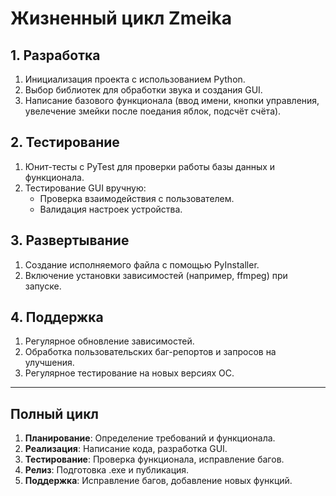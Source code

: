 # Жизненный цикл Zmeika

## 1. Разработка
1. Инициализация проекта с использованием Python.
2. Выбор библиотек для обработки звука и создания GUI.
3. Написание базового функционала (ввод имени, кнопки управления, увелечение змейки после поедания яблок, подсчёт счёта).

## 2. Тестирование
1. Юнит-тесты с PyTest для проверки работы базы данных и функционала.
2. Тестирование GUI вручную:
   - Проверка взаимодействия с пользователем.
   - Валидация настроек устройства.

## 3. Развертывание
1. Создание исполняемого файла с помощью PyInstaller.
2. Включение установки зависимостей (например, ffmpeg) при запуске.

## 4. Поддержка
1. Регулярное обновление зависимостей.
2. Обработка пользовательских баг-репортов и запросов на улучшения.
3. Регулярное тестирование на новых версиях ОС.

---

## Полный цикл
1. **Планирование**: Определение требований и функционала.
2. **Реализация**: Написание кода, разработка GUI.
3. **Тестирование**: Проверка функционала, исправление багов.
4. **Релиз**: Подготовка .exe и публикация.
5. **Поддержка**: Исправление багов, добавление новых функций.
